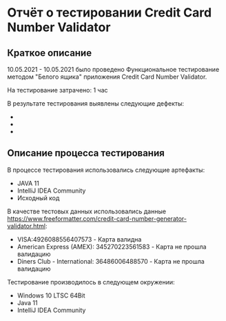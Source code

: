# Отчёт о тестировании Credit Card Number Validator

## Краткое описание
10.05.2021 - 10.05.2021 было проведено Функциональное тестирование методом "Белого ящика" приложения Credit Card Number Validator.

На тестирование затрачено: 1 час

В результате тестирования выявлены следующие дефекты:

*
*
*

## Описание процесса тестирования
В процессе тестирования использовались следующие артефакты:

* JAVA 11
* IntelliJ IDEA Community
* Исходный код


В качестве тестовых данных использовались данные https://www.freeformatter.com/credit-card-number-generator-validator.html:

* VISA:4926088556407573 - Карта валидна
* American Express (AMEX): 345270223561583 - Карта не прошла валидацию
* Diners Club - International: 36486006488570 - Карта не прошла валидацию


Тестирование производилось в следующем окружении:

* Windows 10 LTSC 64Bit
* Java 11
* IntelliJ IDEA Community